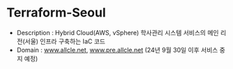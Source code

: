 # Terraform-Seoul

- Description : Hybrid Cloud(AWS, vSphere) 학사관리 시스템 서비스의 메인 리전(서울) 인프라 구축하는 IaC 코드
- Domain : www.allcle.net, www.pre.allcle.net (24년 9월 30일 이후 서비스 중지 예정)
